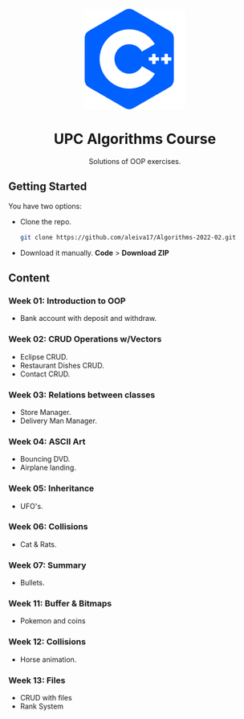 <br />
<div align="center">
  <a href="https://github.com/aleiva17/Algorithms-2022-02">
    <img src="./logo.svg">
  </a>

  <h1 align="center">UPC Algorithms Course</h1>

  <p align="center">
    Solutions of OOP exercises.
  </p>
</div>

## Getting Started

You have two options:
* Clone the repo.
  ```sh
  git clone https://github.com/aleiva17/Algorithms-2022-02.git
  ```
* Download it manually. **Code** > **Download ZIP**

## Content

### Week 01: Introduction to OOP
* Bank account with deposit and withdraw.

### Week 02: CRUD Operations w/Vectors
* Eclipse CRUD.
* Restaurant Dishes CRUD.
* Contact CRUD.

### Week 03: Relations between classes
* Store Manager.
* Delivery Man Manager.

### Week 04: ASCII Art
* Bouncing DVD.
* Airplane landing.

### Week 05: Inheritance
* UFO's.

### Week 06: Collisions
* Cat & Rats.

### Week 07: Summary
* Bullets.

### Week 11: Buffer & Bitmaps
* Pokemon and coins

### Week 12: Collisions
* Horse animation.

### Week 13: Files
* CRUD with files
* Rank System